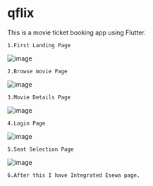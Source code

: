 # qflix

This is a movie ticket booking app using Flutter.

    1.First Landing Page
![image](https://github.com/user-attachments/assets/00a5ebff-ebb7-4127-8e0c-7938bf97b07a)

    2.Browse movie Page
![image](https://github.com/user-attachments/assets/7e2e4a7c-5330-4f36-90be-0a60dd6268cc)

    3.Movie Details Page
![image](https://github.com/user-attachments/assets/d934298b-e8bc-492d-aff5-27194fb87f35)

    4.Login Page
![image](https://github.com/user-attachments/assets/08098d7b-053a-4b82-a788-e8697d779b8f)

    5.Seat Selection Page
![image](https://github.com/user-attachments/assets/c9645a5c-14c8-4604-85f0-e42e3dec6a68)

    6.After this I have Integrated Esewa page.





